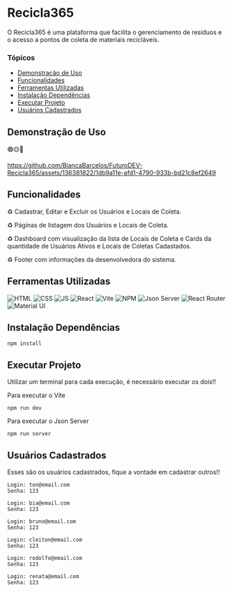 # Recicla365

O Recicla365 é uma plataforma que facilita o gerenciamento de resíduos e o acesso a pontos de coleta de materiais recicláveis.

### Tópicos

* [Demonstração de Uso](#Demonstração-de-Uso)
* [Funcionalidades](#Funcionalidades)
* [Ferramentas Utilizadas](#Ferramentas-Utilizadas)
* [Instalação Dependências](#Instalação-Dependências)
* [Executar Projeto](#Executar-Projeto)
* [Usuários Cadastrados](#Usuários-Cadastrados)



## Demonstração de Uso

🟢🟡🔴


https://github.com/BiancaBarcelos/FuturoDEV-Recicla365/assets/136381822/1db9a11e-afd1-4790-933b-bd21c8ef2649



## Funcionalidades

:recycle: Cadastrar, Editar e Excluir os Usuários e Locais de Coleta.

:recycle: Páginas de listagem dos Usuários e Locais de Coleta.

:recycle: Dashboard com visualização da lista de Locais de Coleta e Cards da quantidade de Usuários Ativos e Locais de Coletas Cadastados.

:recycle: Footer com informações da desenvolvedora do sistema.



## Ferramentas Utilizadas

 ![HTML](https://camo.githubusercontent.com/bfe6a48836e87b13a16f1f56f88fee428475c2ac29247992ec9b8bcc7154f881/68747470733a2f2f696d672e736869656c64732e696f2f62616467652f48544d4c352d4533344632363f7374796c653d666f722d7468652d6261646765266c6f676f3d68746d6c35266c6f676f436f6c6f723d7768697465) ![CSS](https://img.shields.io/badge/CSS3-1572B6?style=for-the-badge&logo=css3&logoColor=white) ![JS](https://camo.githubusercontent.com/84372c7d2f1a7308844360ecad82d49b3f6cbc068a0c5e31aeea6ca5344b77ba/68747470733a2f2f696d672e736869656c64732e696f2f62616467652f4a6176615363726970742d4637444631453f7374796c653d666f722d7468652d6261646765266c6f676f3d6a617661736372697074266c6f676f436f6c6f723d626c61636b) ![React](https://camo.githubusercontent.com/6c3957842901e5baa389f3bb8758c8966683333b28493013062fcab5fab645e7/68747470733a2f2f696d672e736869656c64732e696f2f62616467652f52656163742d3230323332413f7374796c653d666f722d7468652d6261646765266c6f676f3d7265616374266c6f676f436f6c6f723d363144414642) ![Vite](https://img.shields.io/badge/Vite-B73BFE?style=for-the-badge&logo=vite&logoColor=FFD62E) ![NPM](https://img.shields.io/badge/npm-CB3837?style=for-the-badge&logo=npm&logoColor=white) ![Json Server](https://img.shields.io/badge/json-5E5C5C?style=for-the-badge&logo=json&logoColor=white) ![React Router](https://camo.githubusercontent.com/ad45bc29fd15b24972f6b398c887b7cdfd9723cf0d0518ff2b118397e3b13cb0/68747470733a2f2f696d672e736869656c64732e696f2f62616467652f52656163745f526f757465722d4341343234353f7374796c653d666f722d7468652d6261646765266c6f676f3d72656163742d726f75746572266c6f676f436f6c6f723d7768697465) ![Material UI]( https://img.shields.io/badge/Material%20UI-007FFF?style=for-the-badge&logo=mui&logoColor=white)



 ## Instalação Dependências
 
```
npm install
```



 ## Executar Projeto

 Utilizar um terminal para cada execução, é necessário executar os dois!!

 Para executar o Vite
```
npm run dev
```
 Para executar o Json Server
```
npm run server
```



## Usuários Cadastrados

 Esses são os usuários cadastrados, fique a vontade em cadastrar outros!!

```
Login: ton@email.com
Senha: 123
```
```
Login: bia@email.com
Senha: 123
```
```
Login: bruno@email.com
Senha: 123
```
```
Login: cleiton@email.com
Senha: 123
```
```
Login: rodolfo@email.com
Senha: 123
```
```
Login: renata@email.com
Senha: 123
```

